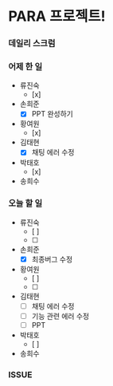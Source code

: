 # PARA 프로젝트!

###  데일리 스크럼

### 어제 한 일

- 류진숙
  - [x]
- 손희준
  - [x] PPT 완성하기
- 황여원
  - [x]
- 김태현
  - [x]  채팅 에러 수정
- 박태호
  - [x]
- 송희수

### 오늘 할 일

- 류진숙
  - [ ]
  - [ ]
- 손희준
  - [x] 최종버그 수정
- 황여원
  - [ ]
  - [ ]
- 김태현
  - [ ]  채팅 에러 수정
  - [ ]  기능 관련 에러 수정
  - [ ]  PPT
- 박태호
  - [ ]
- 송희수

### ISSUE

